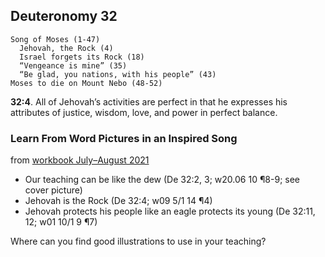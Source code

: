## Deuteronomy 32

```
Song of Moses (1-47)
  Jehovah, the Rock (4)
  Israel forgets its Rock (18)
  “Vengeance is mine” (35)
  “Be glad, you nations, with his people” (43)
Moses to die on Mount Nebo (48-52)
```

**32:4**. All of Jehovah’s activities are perfect in that he expresses his attributes of justice, wisdom, love, and power in perfect balance.

### Learn From Word Pictures in an Inspired Song

from [workbook July–August 2021](https://www.jw.org/en/library/jw-meeting-workbook/july-august-2021-mwb/Life-and-Ministry-Meeting-Schedule-for-August-30-September-5-2021/Learn-From-Word-Pictures-in-an-Inspired-Song/)

- Our teaching can be like the dew (De 32:2, 3; w20.06 10 ¶8-9; see cover picture)
- Jehovah is the Rock (De 32:4; w09 5/1 14 ¶4)
- Jehovah protects his people like an eagle protects its young (De 32:11, 12; w01 10/1 9 ¶7)

Where can you find good illustrations to use in your teaching?
